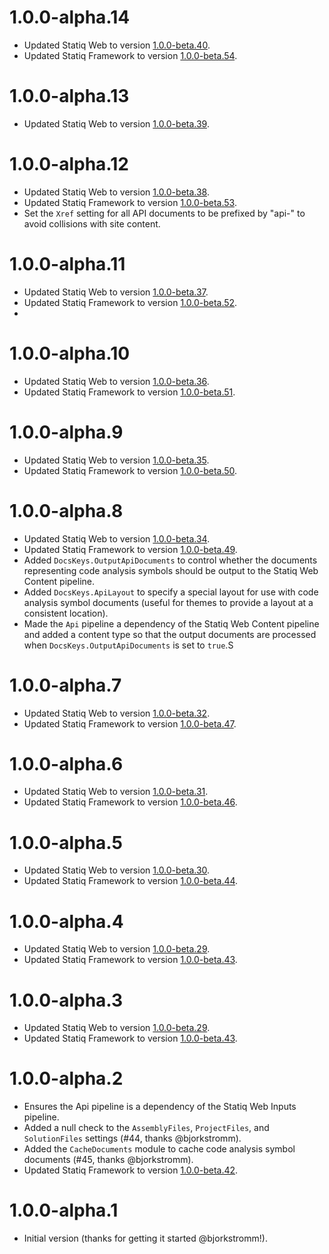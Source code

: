 # 1.0.0-alpha.14

- Updated Statiq Web to version [1.0.0-beta.40](https://github.com/statiqdev/Statiq.Web/releases/tag/v1.0.0-beta.40).
- Updated Statiq Framework to version [1.0.0-beta.54](https://github.com/statiqdev/Statiq.Framework/releases/tag/v1.0.0-beta.54).

# 1.0.0-alpha.13

- Updated Statiq Web to version [1.0.0-beta.39](https://github.com/statiqdev/Statiq.Web/releases/tag/v1.0.0-beta.39).

# 1.0.0-alpha.12

- Updated Statiq Web to version [1.0.0-beta.38](https://github.com/statiqdev/Statiq.Web/releases/tag/v1.0.0-beta.38).
- Updated Statiq Framework to version [1.0.0-beta.53](https://github.com/statiqdev/Statiq.Framework/releases/tag/v1.0.0-beta.53).
- Set the `Xref` setting for all API documents to be prefixed by "api-" to avoid collisions with site content.

# 1.0.0-alpha.11

- Updated Statiq Web to version [1.0.0-beta.37](https://github.com/statiqdev/Statiq.Web/releases/tag/v1.0.0-beta.37).
- Updated Statiq Framework to version [1.0.0-beta.52](https://github.com/statiqdev/Statiq.Framework/releases/tag/v1.0.0-beta.52).
- 
# 1.0.0-alpha.10

- Updated Statiq Web to version [1.0.0-beta.36](https://github.com/statiqdev/Statiq.Web/releases/tag/v1.0.0-beta.36).
- Updated Statiq Framework to version [1.0.0-beta.51](https://github.com/statiqdev/Statiq.Framework/releases/tag/v1.0.0-beta.51).

# 1.0.0-alpha.9

- Updated Statiq Web to version [1.0.0-beta.35](https://github.com/statiqdev/Statiq.Web/releases/tag/v1.0.0-beta.35).
- Updated Statiq Framework to version [1.0.0-beta.50](https://github.com/statiqdev/Statiq.Framework/releases/tag/v1.0.0-beta.50).

# 1.0.0-alpha.8

- Updated Statiq Web to version [1.0.0-beta.34](https://github.com/statiqdev/Statiq.Web/releases/tag/v1.0.0-beta.34).
- Updated Statiq Framework to version [1.0.0-beta.49](https://github.com/statiqdev/Statiq.Framework/releases/tag/v1.0.0-beta.49).
- Added `DocsKeys.OutputApiDocuments` to control whether the documents representing code analysis symbols should be output to the Statiq Web Content pipeline.
- Added `DocsKeys.ApiLayout` to specify a special layout for use with code analysis symbol documents (useful for themes to provide a layout at a consistent location).
- Made the `Api` pipeline a dependency of the Statiq Web Content pipeline and added a content type so that the output documents are processed when `DocsKeys.OutputApiDocuments` is set to `true`.S

# 1.0.0-alpha.7

- Updated Statiq Web to version [1.0.0-beta.32](https://github.com/statiqdev/Statiq.Web/releases/tag/v1.0.0-beta.32).
- Updated Statiq Framework to version [1.0.0-beta.47](https://github.com/statiqdev/Statiq.Framework/releases/tag/v1.0.0-beta.47).

# 1.0.0-alpha.6

- Updated Statiq Web to version [1.0.0-beta.31](https://github.com/statiqdev/Statiq.Web/releases/tag/v1.0.0-beta.31).
- Updated Statiq Framework to version [1.0.0-beta.46](https://github.com/statiqdev/Statiq.Framework/releases/tag/v1.0.0-beta.46).

# 1.0.0-alpha.5

- Updated Statiq Web to version [1.0.0-beta.30](https://github.com/statiqdev/Statiq.Web/releases/tag/v1.0.0-beta.30).
- Updated Statiq Framework to version [1.0.0-beta.44](https://github.com/statiqdev/Statiq.Framework/releases/tag/v1.0.0-beta.44).

# 1.0.0-alpha.4

- Updated Statiq Web to version [1.0.0-beta.29](https://github.com/statiqdev/Statiq.Web/releases/tag/v1.0.0-beta.29).
- Updated Statiq Framework to version [1.0.0-beta.43](https://github.com/statiqdev/Statiq.Framework/releases/tag/v1.0.0-beta.43).

# 1.0.0-alpha.3

- Updated Statiq Web to version [1.0.0-beta.29](https://github.com/statiqdev/Statiq.Web/releases/tag/v1.0.0-beta.29).
- Updated Statiq Framework to version [1.0.0-beta.43](https://github.com/statiqdev/Statiq.Framework/releases/tag/v1.0.0-beta.43).

# 1.0.0-alpha.2

- Ensures the Api pipeline is a dependency of the Statiq Web Inputs pipeline.
- Added a null check to the `AssemblyFiles`, `ProjectFiles`, and `SolutionFiles` settings (#44, thanks @bjorkstromm).
- Added the `CacheDocuments` module to cache code analysis symbol documents (#45, thanks @bjorkstromm).
- Updated Statiq Framework to version [1.0.0-beta.42](https://github.com/statiqdev/Statiq.Framework/releases/tag/v1.0.0-beta.42).

# 1.0.0-alpha.1

- Initial version (thanks for getting it started @bjorkstromm!).